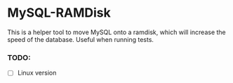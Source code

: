 # MySQL-RAMDisk

This is a helper tool to move MySQL onto a ramdisk, which will increase the speed of the database. Useful when running tests.

### TODO:

- [ ] Linux version
